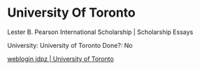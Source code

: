 # University Of Toronto
Lester B. Pearson International Scholarship | Scholarship Essays

University: University of Toronto
Done?: No

[weblogin idpz | University of Toronto](https://www3.adm.utoronto.ca/Pearson/Student/application.php)